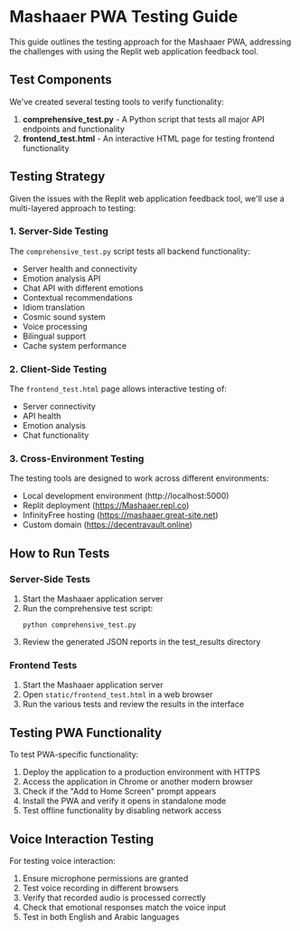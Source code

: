 # Mashaaer PWA Testing Guide

This guide outlines the testing approach for the Mashaaer PWA, addressing the challenges with using the Replit web application feedback tool.

## Test Components

We've created several testing tools to verify functionality:

1. **comprehensive_test.py** - A Python script that tests all major API endpoints and functionality
2. **frontend_test.html** - An interactive HTML page for testing frontend functionality

## Testing Strategy

Given the issues with the Replit web application feedback tool, we'll use a multi-layered approach to testing:

### 1. Server-Side Testing

The `comprehensive_test.py` script tests all backend functionality:

- Server health and connectivity
- Emotion analysis API
- Chat API with different emotions
- Contextual recommendations
- Idiom translation
- Cosmic sound system
- Voice processing
- Bilingual support
- Cache system performance

### 2. Client-Side Testing

The `frontend_test.html` page allows interactive testing of:

- Server connectivity
- API health
- Emotion analysis
- Chat functionality

### 3. Cross-Environment Testing

The testing tools are designed to work across different environments:

- Local development environment (http://localhost:5000)
- Replit deployment (https://Mashaaer.repl.co)
- InfinityFree hosting (https://mashaaer.great-site.net)
- Custom domain (https://decentravault.online)

## How to Run Tests

### Server-Side Tests

1. Start the Mashaaer application server
2. Run the comprehensive test script:
   ```
   python comprehensive_test.py
   ```
3. Review the generated JSON reports in the test_results directory

### Frontend Tests

1. Start the Mashaaer application server
2. Open `static/frontend_test.html` in a web browser
3. Run the various tests and review the results in the interface

## Testing PWA Functionality

To test PWA-specific functionality:

1. Deploy the application to a production environment with HTTPS
2. Access the application in Chrome or another modern browser
3. Check if the "Add to Home Screen" prompt appears
4. Install the PWA and verify it opens in standalone mode
5. Test offline functionality by disabling network access

## Voice Interaction Testing

For testing voice interaction:

1. Ensure microphone permissions are granted
2. Test voice recording in different browsers
3. Verify that recorded audio is processed correctly
4. Check that emotional responses match the voice input
5. Test in both English and Arabic languages
